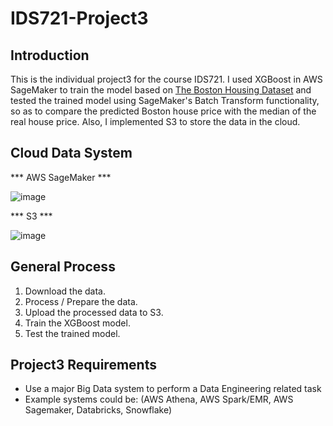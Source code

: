 # IDS721-Project3
## Introduction
This is the individual project3 for the course IDS721. I used XGBoost in AWS SageMaker to train the model based on [The Boston Housing Dataset](https://www.cs.toronto.edu/~delve/data/boston/bostonDetail.html) and tested the trained model using SageMaker's Batch Transform functionality, so as to compare the predicted Boston house price with the median of the real house price. Also, I implemented S3 to store the data in the cloud.

## Cloud Data System

*** AWS SageMaker ***

![image](https://github.com/Gary-Zhigang/IDS721_Project3/blob/main/images/p1.png) 

*** S3 ***

![image](https://github.com/Gary-Zhigang/IDS721_Project3/blob/main/images/p2.png) 


## General Process
1. Download the data.
2. Process / Prepare the data.
3. Upload the processed data to S3.
4. Train the XGBoost model.
5. Test the trained model.

## Project3 Requirements
* Use a major Big Data system to perform a Data Engineering related task
* Example systems could be: (AWS Athena, AWS Spark/EMR, AWS Sagemaker, Databricks, Snowflake)
